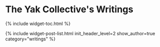 ---
---

# The Yak Collective's Writings

{% include widget-toc.html %}

{% include widget-post-list.html init_header_level=2 show_author=true category="writings" %}
